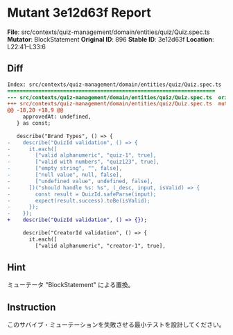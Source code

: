 # Mutant 3e12d63f Report

**File**: src/contexts/quiz-management/domain/entities/quiz/Quiz.spec.ts
**Mutator**: BlockStatement
**Original ID**: 896
**Stable ID**: 3e12d63f
**Location**: L22:41–L33:6

## Diff

```diff
Index: src/contexts/quiz-management/domain/entities/quiz/Quiz.spec.ts
===================================================================
--- src/contexts/quiz-management/domain/entities/quiz/Quiz.spec.ts	original
+++ src/contexts/quiz-management/domain/entities/quiz/Quiz.spec.ts	mutated #896
@@ -18,20 +18,9 @@
     approvedAt: undefined,
   } as const;
 
   describe("Brand Types", () => {
-    describe("QuizId validation", () => {
-      it.each([
-        ["valid alphanumeric", "quiz-1", true],
-        ["valid with numbers", "quiz123", true],
-        ["empty string", "", false],
-        ["null value", null, false],
-        ["undefined value", undefined, false],
-      ])("should handle %s: %s", (_desc, input, isValid) => {
-        const result = QuizId.safeParse(input);
-        expect(result.success).toBe(isValid);
-      });
-    });
+    describe("QuizId validation", () => {});
 
     describe("CreatorId validation", () => {
       it.each([
         ["valid alphanumeric", "creator-1", true],
```

## Hint

ミューテータ "BlockStatement" による置換。

## Instruction

このサバイブ・ミューテーションを失敗させる最小テストを設計してください。
